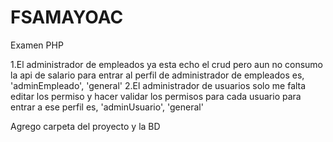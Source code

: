 # FSAMAYOAC
Examen PHP

1.El administrador de empleados ya esta echo el crud pero aun no consumo la api de salario para entrar al perfil de administrador de empleados es,
'adminEmpleado', 'general'
2.El administrador de usuarios solo me falta editar los permiso y hacer validar los permisos para cada usuario para entrar a ese perfil es,
'adminUsuario', 'general'

Agrego carpeta del proyecto y la BD
